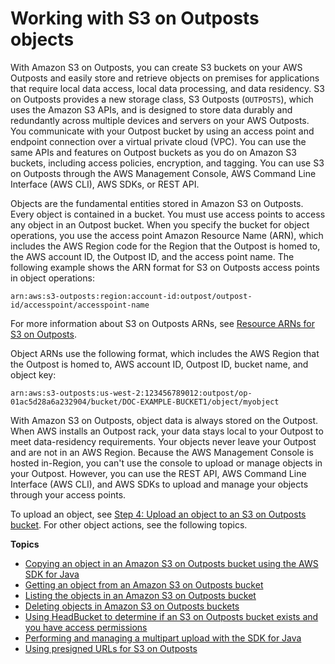 # Working with S3 on Outposts objects<a name="S3OutpostsWorkingObjects"></a>

With Amazon S3 on Outposts, you can create S3 buckets on your AWS Outposts and easily store and retrieve objects on premises for applications that require local data access, local data processing, and data residency\. S3 on Outposts provides a new storage class, S3 Outposts \(`OUTPOSTS`\), which uses the Amazon S3 APIs, and is designed to store data durably and redundantly across multiple devices and servers on your AWS Outposts\. You communicate with your Outpost bucket by using an access point and endpoint connection over a virtual private cloud \(VPC\)\. You can use the same APIs and features on Outpost buckets as you do on Amazon S3 buckets, including access policies, encryption, and tagging\. You can use S3 on Outposts through the AWS Management Console, AWS Command Line Interface \(AWS CLI\), AWS SDKs, or REST API\. 

Objects are the fundamental entities stored in Amazon S3 on Outposts\. Every object is contained in a bucket\. You must use access points to access any object in an Outpost bucket\. When you specify the bucket for object operations, you use the access point Amazon Resource Name \(ARN\), which includes the AWS Region code for the Region that the Outpost is homed to, the AWS account ID, the Outpost ID, and the access point name\. The following example shows the ARN format for S3 on Outposts access points in object operations:

```
arn:aws:s3-outposts:region:account-id:outpost/outpost-id/accesspoint/accesspoint-name
```

For more information about S3 on Outposts ARNs, see [Resource ARNs for S3 on Outposts](S3OutpostsIAM.md#S3OutpostsARN)\.

Object ARNs use the following format, which includes the AWS Region that the Outpost is homed to, AWS account ID, Outpost ID, bucket name, and object key:

```
arn:aws:s3-outposts:us-west-2:123456789012:​outpost/op-01ac5d28a6a232904/bucket/DOC-EXAMPLE-BUCKET1/object/myobject
```

With Amazon S3 on Outposts, object data is always stored on the Outpost\. When AWS installs an Outpost rack, your data stays local to your Outpost to meet data\-residency requirements\. Your objects never leave your Outpost and are not in an AWS Region\. Because the AWS Management Console is hosted in\-Region, you can't use the console to upload or manage objects in your Outpost\. However, you can use the REST API, AWS Command Line Interface \(AWS CLI\), and AWS SDKs to upload and manage your objects through your access points\.

To upload an object, see [Step 4: Upload an object to an S3 on Outposts bucket](S3OutpostsGSCLIJava.md#S3OutpostsUploadObjects)\. For other object actions, see the following topics\.

**Topics**
+ [Copying an object in an Amazon S3 on Outposts bucket using the AWS SDK for Java](S3OutpostsCopyObject.md)
+ [Getting an object from an Amazon S3 on Outposts bucket](S3OutpostsGetObject.md)
+ [Listing the objects in an Amazon S3 on Outposts bucket](S3OutpostsListObjects.md)
+ [Deleting objects in Amazon S3 on Outposts buckets](S3OutpostsDeleteObject.md)
+ [Using HeadBucket to determine if an S3 on Outposts bucket exists and you have access permissions](S3OutpostsHeadBucket.md)
+ [Performing and managing a multipart upload with the SDK for Java](S3OutpostsMPU.md)
+ [Using presigned URLs for S3 on Outposts](S3OutpostsPresignedURL.md)